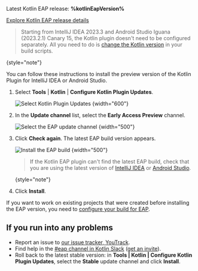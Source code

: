 [//]: # (title: Install the EAP Plugin for IntelliJ IDEA or Android Studio)

<tldr>
    <p>Latest Kotlin EAP release: <strong>%kotlinEapVersion%</strong></p>
    <p><a href="eap.md#build-details">Explore Kotlin EAP release details</a></p>
</tldr>

> Starting from IntelliJ IDEA 2023.3 and Android Studio Iguana (2023.2.1) Canary 15, the Kotlin plugin doesn't need to be
> configured separately. All you need to do is [change the Kotlin version](configure-build-for-eap.md) in your build scripts.
> 
{style="note"}

You can follow these instructions to install the preview version of the Kotlin Plugin for IntelliJ IDEA or Android Studio.

1. Select **Tools** | **Kotlin** | **Configure Kotlin Plugin Updates**. 
    
   ![Select Kotlin Plugin Updates](idea-kotlin-plugin-updates.png)
   {width="600"}
    
2. In the **Update channel** list, select the **Early Access Preview** channel.
    
    ![Select the EAP update channel](idea-kotlin-update-channel.png)
    {width="500"}

3. Click **Check again**. The latest EAP build version appears.

    ![Install the EAP build](idea-latest-kotlin-eap.png)
    {width="500"}
   
   > If the Kotlin EAP plugin can't find the latest EAP build, check that you are using the latest version of [IntelliJ IDEA](https://www.jetbrains.com/help/idea/update.html) or [Android Studio](https://developer.android.com/studio/intro/update).
   >
   {style="note"}

4. Click **Install**. 

If you want to work on existing projects that were created before installing the EAP version, you need to [configure your build for EAP](configure-build-for-eap.md). 

## If you run into any problems

* Report an issue to [our issue tracker, YouTrack](https://kotl.in/issue).
* Find help in the [#eap channel in Kotlin Slack](https://app.slack.com/client/T09229ZC6/C0KLZSCHF) ([get an invite](https://surveys.jetbrains.com/s3/kotlin-slack-sign-up)).
* Roll back to the latest stable version: in **Tools | Kotlin | Configure Kotlin Plugin Updates**, select the **Stable**
  update channel and click **Install**.